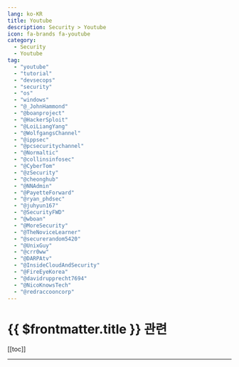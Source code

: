 ```yaml
---
lang: ko-KR
title: Youtube
description: Security > Youtube
icon: fa-brands fa-youtube
category:
  - Security
  - Youtube
tag: 
  - "youtube"
  - "tutorial"
  - "devsecops"
  - "security"
  - "os"
  - "windows"
  - "@_JohnHammond"
  - "@boanproject"
  - "@HackerSploit"
  - "@LoiLiangYang"
  - "@WolfgangsChannel"
  - "@ippsec"
  - "@pcsecuritychannel"
  - "@Normaltic"
  - "@collinsinfosec"
  - "@CyberTom"
  - "@zSecurity"
  - "@cheonghub"
  - "@NNAdmin"
  - "@PayetteForward"
  - "@ryan_phdsec"
  - "@juhyun167"
  - "@SecurityFWD"
  - "@wboan"
  - "@MoreSecurity"
  - "@TheNoviceLearner"
  - "@securerandom5420"
  - "@UnixGuy"
  - "@crr0ww"
  - "@DARPAtv"
  - "@InsideCloudAndSecurity"
  - "@FireEyeKorea"
  - "@davidrupprecht7694"
  - "@NicoKnowsTech"
  - "@redraccooncorp"
---
```


# {{ $frontmatter.title }} 관련

[[toc]]

---

<MyYouTubeItems jsonName="yu-_JohnHammond" /><!-- John Hammond -->
<MyYouTubeItems jsonName="yu-boanproject" /><!-- 보안프로젝트[boanproject] -->
<MyYouTubeItems jsonName="yu-HackerSploit" /><!-- HackerSploit -->
<MyYouTubeItems jsonName="yu-LoiLiangYang" /><!-- Loi Liang Yang -->
<MyYouTubeItems jsonName="yu-WolfgangsChannel" /><!-- Wolfgang's Channel -->
<MyYouTubeItems jsonName="yu-ippsec" /><!-- IppSec -->
<MyYouTubeItems jsonName="yu-pcsecuritychannel" /><!-- The PC Security Channel -->
<MyYouTubeItems jsonName="yu-Normaltic" /><!-- Normaltic Place -->
<MyYouTubeItems jsonName="yu-collinsinfosec" /><!-- Grant Collins -->
<MyYouTubeItems jsonName="yu-CyberTom" /><!-- Cyber Tom -->
<MyYouTubeItems jsonName="yu-zSecurity" /><!-- zSecurity -->
<MyYouTubeItems jsonName="yu-cheonghub" /><!-- 청일 -->
<MyYouTubeItems jsonName="yu-NNAdmin" /><!-- Nielsen Networking -->
<MyYouTubeItems jsonName="yu-PayetteForward" /><!-- Payette Forward -->
<MyYouTubeItems jsonName="yu-ryan_phdsec" /><!-- PhD Security -->
<MyYouTubeItems jsonName="yu-juhyun167" /><!-- Juhyun Song -->
<MyYouTubeItems jsonName="yu-SecurityFWD" /><!-- SecurityFWD -->
<MyYouTubeItems jsonName="yu-wboan" /><!-- W보안넷 : 정보보안 -->
<MyYouTubeItems jsonName="yu-MoreSecurity" /><!-- 삼평동연구소 -->
<MyYouTubeItems jsonName="yu-TheNoviceLearner" /><!-- The Novice Learner -->
<MyYouTubeItems jsonName="yu-securerandom5420" /><!-- SecureRandom -->
<MyYouTubeItems jsonName="yu-UnixGuy" /><!-- UnixGuy | Cyber Security Career -->
<MyYouTubeItems jsonName="yu-crr0ww" /><!-- crow -->
<MyYouTubeItems jsonName="yu-DARPAtv" /><!-- DARPAtv -->
<MyYouTubeItems jsonName="yu-InsideCloudAndSecurity" /><!-- Inside Cloud and Security -->
<MyYouTubeItems jsonName="yu-FireEyeKorea" /><!-- FireEye Korea -->
<MyYouTubeItems jsonName="yu-davidrupprecht7694" /><!-- David Rupprecht -->
<MyYouTubeItems jsonName="yu-NicoKnowsTech" /><!-- Nico Knows Tech -->
<MyYouTubeItems jsonName="yu-redraccooncorp" /><!-- 레드라쿤 Red Raccoon -->
<MyYouTubeItems jsonName="yu-networkexploit2521" /><!-- NetworkExploit -->
<MyYouTubeItems jsonName="yu-danscourses" /><!-- danscourses -->
<MyYouTubeItems jsonName="yu-plaintextpackets" /><!-- Plaintext Packets -->
<MyYouTubeItems jsonName="yu-CyberFlow10" /><!-- CyberFlow -->
<MyYouTubeItems jsonName="yu-LAWRENCESYSTEMS" /><!-- Lawrence Systems -->
<MyYouTubeItems jsonName="yu-TCMSecurityAcademy" /><!-- The Cyber Mentor -->
<MyYouTubeItems jsonName="yu-BenminTV" /><!-- 민병욱 Benmin TV -->
<MyYouTubeItems jsonName="yu-SIKANDARshaik" /><!-- Sikandar Shaik -->
<MyYouTubeItems jsonName="yu-TheoriTV" /><!-- 티오리티비 TheoriTV -->
<MyYouTubeItems jsonName="yu-CyberGizmo" /><!-- DJ Ware -->
<MyYouTubeItems jsonName="yu-an0n_ali" /><!-- An0n Ali -->
<MyYouTubeItems jsonName="yu-VeritasTechnologies" /><!-- Veritas Technologies -->
<MyYouTubeItems jsonName="yu-Snyksec" /><!-- Snyk -->
<MyYouTubeItems jsonName="yu-ProTechShow" /><!-- Pro Tech Show -->
<MyYouTubeItems jsonName="yu-OpenSecurityTraining" /><!-- OpenSecurityTraining2 -->
<MyYouTubeItems jsonName="yu-sudoSecurity" /><!-- sudo Security (Florian Dalwigk) -->
<MyYouTubeItems jsonName="yu-StormWindStudios" /><!-- StormWind Studios -->
<MyYouTubeItems jsonName="yu-eccouncilusa" /><!-- EC-Council -->
<MyYouTubeItems jsonName="yu-jeFF0Falltrades" /><!-- jeFF0Falltrades -->
<MyYouTubeItems jsonName="yu-KeepItTechie" /><!-- KeepItTechie -->
<MyYouTubeItems jsonName="yu-Seytonic" /><!-- Seytonic -->
<MyYouTubeItems jsonName="yu-Cobuman" /><!-- cobuman -->
<MyYouTubeItems jsonName="yu-hacktivityconf" /><!-- Hacktivity -->
<MyYouTubeItems jsonName="yu-LeetCipher" /><!-- Leet Cipher -->
<MyYouTubeItems jsonName="yu-DavesGarage" /><!-- Dave's Garage -->
<MyYouTubeItems jsonName="yu-PracticalNetworking" /><!-- Practical Networking -->
<MyYouTubeItems jsonName="yu-Cyberspatial" /><!-- Cyberspatial -->
<MyYouTubeItems jsonName="yu-chrissimmonds" /><!-- chris simmonds -->
<MyYouTubeItems jsonName="yu-homenetworkguy" /><!-- Home Network Guy -->
<MyYouTubeItems jsonName="yu-Unplug-IT" /><!-- UnplugIT -->
<MyYouTubeItems jsonName="yu-hackitconsultancy" /><!-- HACK IT CONSULTANCY -->
<MyYouTubeItems jsonName="yu-davidbombal" /><!-- David Bombal -->
<MyYouTubeItems jsonName="yu-cybernews" /><!-- CyberNews -->
<MyYouTubeItems jsonName="yu-보안쟁이" /><!-- 보안쟁이 -->
<MyYouTubeItems jsonName="yu-cazz" /><!-- cazz -->
<MyYouTubeItems jsonName="yu-CosmodiumCS" /><!-- Cosmodium CyberSecurity -->
<MyYouTubeItems jsonName="yu-TechRaj156" /><!-- Tech Raj -->
<MyYouTubeItems jsonName="yu-sparrowcorp" /><!-- 스패로우 : Sparrow -->
<MyYouTubeItems jsonName="yu-professorblackops-cybersec1168" /><!-- ProfessorBlackOps - CyberSecurity for the people -->

<TagLinks />
